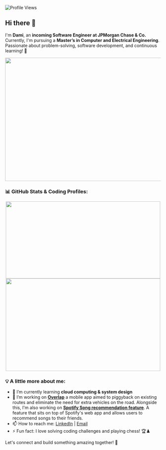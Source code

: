 ![Profile Views](https://komarev.com/ghpvc/?username=DammyAA7&color=brightgreen)  
## Hi there 👋

I'm **Dami**, an **incoming Software Engineer at JPMorgan Chase & Co.** Currently, I'm pursuing a **Master’s in Computer and Electrical Engineering**. Passionate about problem-solving, software development, and continuous learning! 🚀

<img src="https://media3.giphy.com/media/v1.Y2lkPTc5MGI3NjExYWt6ODNkNHdmZWMzc3k3dnFjNGZuMTg1eDBlNTVtemlyZTN1OWhnZSZlcD12MV9pbnRlcm5hbF9naWZfYnlfaWQmY3Q9Zw/iIqmM5tTjmpOB9mpbn/giphy.gif" width="1200" height="400">


### 📊 GitHub Stats & Coding Profiles:

<div align="center">
  <img src="https://github-readme-stats.vercel.app/api/top-langs/?username=DammyAA7&layout=compact&theme=tokyonight" width="500" height="250">
  <img src="https://leetcard.jacoblin.cool/oluwadamilola-adebayo" width="500" height="300">
</div>

### 💡 A little more about me:
- 🌱 I’m currently learning **cloud computing & system design**
- 🔭 I’m working on **[Overlap](https://github.com/DammyAA7/Overlapd)** a mobile app aimed to piggyback on existing routes and eliminate the need for extra vehicles on the road. Alongside this, I'm also working on **[Spotify Song recommendation feature](https://github.com/DammyAA7/spotify)**. A feature that sits on top of Spotify's web app and allows users to recommend songs to their friends.
- 📫 How to reach me: [LinkedIn](https://www.linkedin.com/in/oluwadamilola-adebayo) | [Email](mailto:dammyade07@gmail.com)
- ⚡ Fun fact: I love solving coding challenges and playing chess! 🏆♟️

Let's connect and build something amazing together! 🚀
